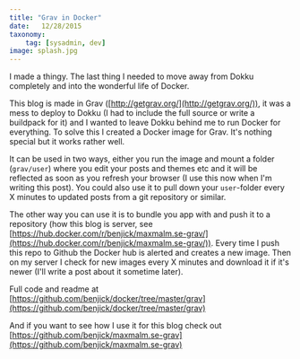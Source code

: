 ```yaml
---
title: "Grav in Docker"
date:   12/28/2015
taxonomy:
    tag: [sysadmin, dev]
image: splash.jpg
---
```


I made a thingy. The last thing I needed to move away from Dokku completely and into the wonderful life of Docker.

This blog is made in Grav ([http://getgrav.org/](http://getgrav.org/)), it was a mess to deploy to Dokku (I had to include the full source or write a buildpack for it) and I wanted to leave Dokku behind me to run Docker for everything. To solve this I created a Docker image for Grav. It's nothing special but it works rather well.

It can be used in two ways, either you run the image and mount a folder (`grav/user`) where you edit your posts and themes etc and it will be reflected as soon as you refresh your browser (I use this now when I'm writing this post). You could also use it to pull down your `user`-folder every X minutes to updated posts from a git repository or similar.

The other way you can use it is to bundle you app with and push it to a repository (how this blog is server, see [https://hub.docker.com/r/benjick/maxmalm.se-grav/](https://hub.docker.com/r/benjick/maxmalm.se-grav/)). Every time I push this repo to Github the Docker hub is alerted and creates a new image. Then on my server I check for new images every X minutes and download it if it's newer (I'll write a post about it sometime later).

Full code and readme at [https://github.com/benjick/docker/tree/master/grav](https://github.com/benjick/docker/tree/master/grav)

And if you want to see how I use it for this blog check out [https://github.com/benjick/maxmalm.se-grav](https://github.com/benjick/maxmalm.se-grav)
